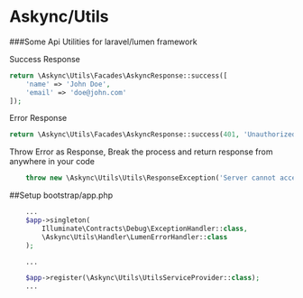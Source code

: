 # Askync/Utils
###Some Api Utilities for laravel/lumen framework

Success Response  
```php
return \Askync\Utils\Facades\AskyncResponse::success([
    'name' => 'John Doe',
    'email' => 'doe@john.com'
]);
```

Error Response  
```php
return \Askync\Utils\Facades\AskyncResponse::success(401, 'Unauthorized');
```

Throw Error as Response, Break the process and return response from anywhere in your code
```php
    throw new \Askync\Utils\Utils\ResponseException('Server cannot accept the data type');
```


##Setup
bootstrap/app.php
```php
    ...
    $app->singleton(
        Illuminate\Contracts\Debug\ExceptionHandler::class,
        \Askync\Utils\Handler\LumenErrorHandler::class
    );

    ...

    $app->register(\Askync\Utils\UtilsServiceProvider::class);
    ...
```
